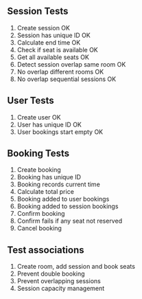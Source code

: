 ## Session Tests
1. Create session OK
2. Session has unique ID OK
3. Calculate end time OK
4. Check if seat is available OK
5. Get all available seats OK
6. Detect session overlap same room OK
7. No overlap different rooms OK
8. No overlap sequential sessions OK 

## User Tests
1. Create user OK
2. User has unique ID OK
3. User bookings start empty OK

## Booking Tests
1. Create booking
2. Booking has unique ID
3. Booking records current time
4. Calculate total price
5. Booking added to user bookings
6. Booking added to session bookings
7. Confirm booking
8. Confirm fails if any seat not reserved
9. Cancel booking

## Test associations
1. Create room, add session and book seats
2. Prevent double booking
3. Prevent overlapping sessions
4. Session capacity management